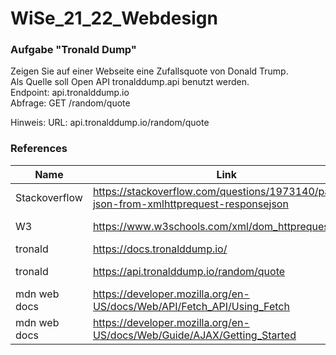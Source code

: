 # WiSe_21_22_Webdesign

### Aufgabe "Tronald Dump"
Zeigen Sie auf einer Webseite eine Zufallsquote von Donald Trump.  
Als Quelle soll Open API tronalddump.api benutzt werden.  
Endpoint: api.tronalddump.io  
Abfrage: GET /random/quote

Hinweis: URL: api.tronalddump.io/random/quote

### References

|Name | Link| Description|
| - | - | - | 
|Stackoverflow|https://stackoverflow.com/questions/1973140/parsing-json-from-xmlhttprequest-responsejson|Parse response to JSON|
| W3 | https://www.w3schools.com/xml/dom_httprequest.asp | Basic XMLhttpRequest | 
| tronald | https://docs.tronalddump.io/ | Source | 
| tronald | https://api.tronalddump.io/random/quote | GET /random/quote | 
| mdn web docs | https://developer.mozilla.org/en-US/docs/Web/API/Fetch_API/Using_Fetch | Fetch methode | 
| mdn web docs | https://developer.mozilla.org/en-US/docs/Web/Guide/AJAX/Getting_Started | Basic Ajax | 
